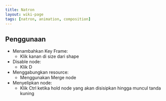 ```yaml
---
title: Natron
layout: wiki-page
tags: [natron, animation, composition]
---
```


## Penggunaan
- Menambahkan Key Frame:
  - Klik kanan di size dari shape
- Disable node:
  - Klik D
- Menggabungkan resource:
  - Menggunakan Merge node
- Menyelipkan node:
  - Klik Ctrl ketika hold node yang akan disisipkan hingga muncul tanda kuning
